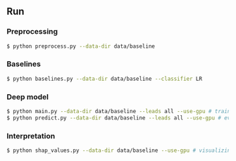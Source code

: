 
## Run

### Preprocessing

```sh
$ python preprocess.py --data-dir data/baseline
```

### Baselines

```sh
$ python baselines.py --data-dir data/baseline --classifier LR
```

### Deep model

```sh
$ python main.py --data-dir data/baseline --leads all --use-gpu # training
$ python predict.py --data-dir data/baseline --leads all --use-gpu # evaluation
```

### Interpretation

```sh
$ python shap_values.py --data-dir data/baseline --use-gpu # visualizing shap values
```
